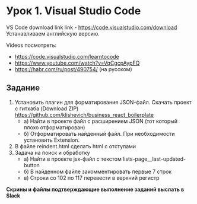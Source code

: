 # Урок 1. Visual Studio Code

VS Code download link link - https://code.visualstudio.com/download
Устанавливаем английскую версию.

Videos посмотреть:

* https://code.visualstudio.com/learntocode
* https://www.youtube.com/watch?v=VqCgcpAypFQ
* https://habr.com/ru/post/490754/ (на русском)

## Задание

1. Установить плагин для форматирования JSON-файл. Скачать проект с гитхаба (Download ZIP) https://github.com/klishevich/business_react_boilerplate
   * а) Найти в проекте файл с расширением JSON (тот который плохо отформатирован)
   * б) Отформатировать найденный файл. При необходимости установить Extension.
2. В файле reindent.html сделать html с отступами
3. Задача на поиск и обработку
   * а) Найти в проекте jsx-файл с текстом lists-page__last-updated-button
   * б) В найденном файле закомментировать первые 7 строк
   * в) Строки со 102 по 117 перевести в верхний регистр

**Скрины и файлы подтверждающие выполнение заданий выслать в Slack**